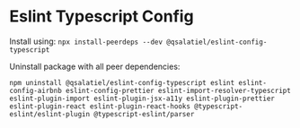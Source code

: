 # Eslint Typescript Config

Install using: `npx install-peerdeps --dev @qsalatiel/eslint-config-typescript`

Uninstall package with all peer dependencies:
```
npm uninstall @qsalatiel/eslint-config-typescript eslint eslint-config-airbnb eslint-config-prettier eslint-import-resolver-typescript eslint-plugin-import eslint-plugin-jsx-a11y eslint-plugin-prettier eslint-plugin-react eslint-plugin-react-hooks @typescript-eslint/eslint-plugin @typescript-eslint/parser
```